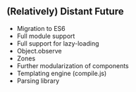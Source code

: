 ##  (Relatively) Distant Future

*  Migration to ES6
  *  Full module support
  *  Full support for lazy-loading
*  Object.observe
*  Zones
*  Further modularization of components
  *  Templating engine (compile.js)
  *  Parsing library